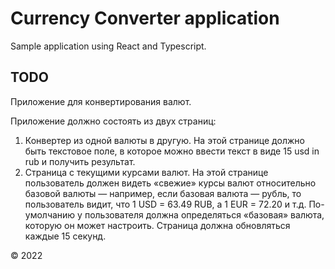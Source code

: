 # Currency Converter application

Sample application using React and Typescript.

## TODO

Приложение для конвертирования валют.

Приложение должно состоять из двух страниц:

1. Конвертер из одной валюты в другую. На этой странице должно быть текстовое поле,
   в которое можно ввести текст в виде 15 usd in rub и получить результат.
2. Страница с текущими курсами валют. На этой странице пользователь должен видеть «свежие» курсы валют относительно базовой валюты — например, если базовая валюта — рубль, то пользователь видит, что 1 USD = 63.49 RUB, а 1 EUR = 72.20 и т.д.
   По-умолчанию у пользователя должна определяться «базовая» валюта, которую он может настроить.
   Страница должна обновляться каждые 15 секунд.

© 2022
